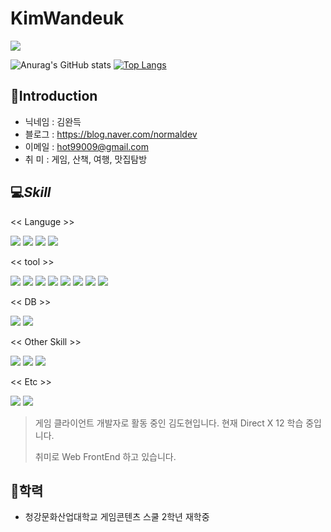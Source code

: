 # KimWandeuk

<img src="https://capsule-render.vercel.app/api?type=waving&height=300&color=gradient&text=Hello%20&section=header&descAlignY=43&descAlign=84&textBg=false&reversal=false&fontAlign=50&animation=blink&rotate=0"/>


![Anurag's GitHub stats](https://github-readme-stats.vercel.app/api?username=hot5667&show_icons=true&theme=radical)
[![Top Langs](https://github-readme-stats.vercel.app/api/top-langs/?username=hot5667&layout=compact)](https://github.com/anuraghazra/github-readme-stats)

## 🌊Introduction
- 닉네임 : 김완득
- 블로그 : https://blog.naver.com/normaldev
- 이메일 : hot99009@gmail.com
- 취    미 : 게임, 산책, 여행, 맛집탐방

## 💻_Skill_
<< Languge >>

<img src="https://img.shields.io/badge/C-A8B9CC?style=&logo=c&logoColor=FFFFFF"/> <img src="https://img.shields.io/badge/C%23-512BD4?style=&logo=csharp&logoColor="/> <img src="https://img.shields.io/badge/C++-00599C?style=&logo=cplusplus&logoColor="/>
<img src="https://img.shields.io/badge/Javascript-F7DF1E?style=&logo=javascript&logoColor=FFFFFF"/>

<< tool  >>

<img src="https://img.shields.io/badge/Unity-000000?style=&logo=unity&logoColor=FFFFFF"/>
<img src="https://img.shields.io/badge/DirectX-000000?style=&logo=microsoft&logoColor=FFFFFF"/>
<img src="https://img.shields.io/badge/Unreal Engine-FFFFFF?style=&logo=unrealengine&logoColor=000000"/>

<img src="https://img.shields.io/badge/Visual Studio-5C2D91?style=&logo=visualstudio&logoColor=FFFFFF"/>
<img src="https://img.shields.io/badge/Visual Studio Code-007ACC?style=&logo=visualstudiocode&logoColor=FFFFFF"/>
<img src="https://img.shields.io/badge/Git-F05032?style=&logo=git&logoColor=FFFFFF"/>
<img src="https://img.shields.io/badge/GitHub-181717?style=&logo=github&logoColor=FFFFFF"/>
<img src="https://img.shields.io/badge/GitLab-FC6D26?style=&logo=gitlab&logoColor=FFFFFF"/>

<< DB >>

<img src="https://img.shields.io/badge/MariaDB-003545?style=&logo=mariadb&logoColor=FFFFFF"/>
<img src="https://img.shields.io/badge/Mysql-01B4E4?style=&logo=mysql&logoColor=FFFFFF"/>

<< Other Skill >>

<img src="https://img.shields.io/badge/Javascript-F7DF1E?style=&logo=javascript&logoColor=FFFFFF"/>

<img src="https://img.shields.io/badge/Vue-4FC08D?style=&logo=vuedotjs&logoColor=FFFFFF"/>
<img src="https://img.shields.io/badge/React-61DAFB?style=&logo=react&logoColor=FFFFFF"/>

<< Etc >>

<img src="https://img.shields.io/badge/Microsoft PowerPoint
-B7472A?style=&logo=react&logoColor=FFFFFF"/>
<img src="https://img.shields.io/badge/Microsoft Word-2B579A?style=&logo=microsoftword&logoColor=FFFFFF"/>

>게임 클라이언트 개발자로 활동 중인 김도현입니다. 현재 Direct X 12 학습 중입니다. 
> 
>취미로 Web FrontEnd 하고 있습니다.

## 🏫학력

- 청강문화산업대학교 게임콘텐츠 스쿨 2학년 재학중

